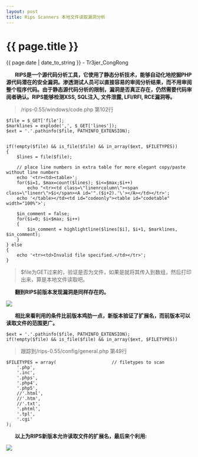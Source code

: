 ```yaml
---
layout: post
title: Rips Scanners 本地文件读取漏洞分析
---
```


{{ page.title }}
================
<p class="date">{{ page.date | date_to_string }} - Tr3jer_CongRong</p>

&nbsp;&nbsp;&nbsp;&nbsp;&nbsp;&nbsp;**RIPS是一个源代码分析工具，它使用了静态分析技术，能够自动化地挖掘PHP源代码潜在的安全漏洞。渗透测试人员可以直接容易的审阅分析结果，而不用审阅整个程序代码。由于静态源代码分析的限制，漏洞是否真正存在，仍然需要代码审阅者确认。RIPS能够检测XSS, SQL注入, 文件泄露, LFI/RFI, RCE漏洞等。**

>/rips-0.55/windows/code.php 第102行

	$file = $_GET['file'];
	$marklines = explode(',', $_GET['lines']);
	$ext = '.'.pathinfo($file, PATHINFO_EXTENSION);

	
	if(!empty($file) && is_file($file) && in_array($ext, $FILETYPES))
	{
		$lines = file($file); 
		
		// place line numbers in extra table for more elegant copy/paste without line numbers
		echo '<tr><td><table>';
		for($i=1, $max=count($lines); $i<=$max;$i++) 
			echo "<tr><td class=\"linenrcolumn\"><span class=\"linenr\">$i</span><A id='".($i+2).'\'></A></td></tr>';
		echo '</table></td><td id="codeonly"><table id="codetable" width="100%">';
		
		$in_comment = false;
		for($i=0; $i<$max; $i++)
		{				
			$in_comment = highlightline($lines[$i], $i+1, $marklines, $in_comment);
		}
	} else
	{
		echo '<tr><td>Invalid file specified.</td></tr>';
	}

>$file为GET过来的，验证是否为文件，如果是就将其传入到数组，然后打印出来，算是本地文件读取吧。

&nbsp;&nbsp;&nbsp;&nbsp;&nbsp;&nbsp;**翻到RIPS前版本发现漏洞是同样存在的。**

<img src="http://tr3jer-1252048719.cos.ap-hongkong.myqcloud.com/54rtgdfcvx.png">

&nbsp;&nbsp;&nbsp;&nbsp;&nbsp;&nbsp;**相比来看利用的条件比前版本鸡肋一点，新版本验证了扩展名，而前版本可以读取文件的范围更广。**

	$ext = '.'.pathinfo($file, PATHINFO_EXTENSION);
	if(!empty($file) && is_file($file) && in_array($ext, $FILETYPES))

>跟踪到/rips-0.55/config/general.php 第49行

	$FILETYPES = array(						// filetypes to scan
		'.php', 
		'.inc', 
		'.phps', 
		'.php4', 
		'.php5', 
		//'.html', 
		//'.htm', 
		//'.txt',
		'.phtml', 
		'.tpl',  
		'.cgi'
	); 

&nbsp;&nbsp;&nbsp;&nbsp;&nbsp;&nbsp;**以上为RIPS新版本允许读取文件的扩展名，最后来个利用:**

<img src="http://tr3jer-1252048719.cos.ap-hongkong.myqcloud.com/5555rrfdd.png">